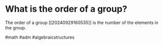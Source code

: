 # What is the order of a group? 
The order of a group [[20240929160535]] is the number of the elements in the group.

#math #adm #algebraicstructures